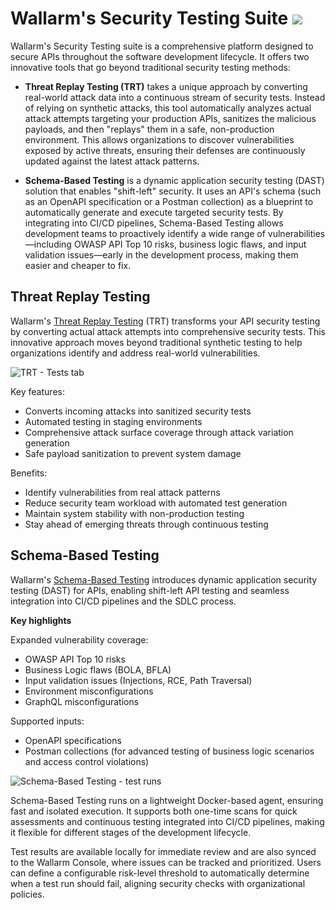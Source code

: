 # Wallarm's Security Testing Suite <a href="../../about-wallarm/subscription-plans/#core-subscription-plans"><img src="../../images/security-testing-tag.svg" style="border: none;"></a>

Wallarm's Security Testing suite is a comprehensive platform designed to secure APIs throughout the software development lifecycle. It offers two innovative tools that go beyond traditional security testing methods:

* **Threat Replay Testing (TRT)** takes a unique approach by converting real-world attack data into a continuous stream of security tests. Instead of relying on synthetic attacks, this tool automatically analyzes actual attack attempts targeting your production APIs, sanitizes the malicious payloads, and then "replays" them in a safe, non-production environment. This allows organizations to discover vulnerabilities exposed by active threats, ensuring their defenses are continuously updated against the latest attack patterns.

* **Schema-Based Testing** is a dynamic application security testing (DAST) solution that enables "shift-left" security. It uses an API's schema (such as an OpenAPI specification or a Postman collection) as a blueprint to automatically generate and execute targeted security tests. By integrating into CI/CD pipelines, Schema-Based Testing allows development teams to proactively identify a wide range of vulnerabilities—including OWASP API Top 10 risks, business logic flaws, and input validation issues—early in the development process, making them easier and cheaper to fix.

## Threat Replay Testing

Wallarm's [Threat Replay Testing](./threat-replay-testing/overview.md) (TRT) transforms your API security testing by converting actual attack attempts into comprehensive security tests. This innovative approach moves beyond traditional synthetic testing to help organizations identify and address real-world vulnerabilities.

![TRT - Tests tab](../images/vulnerability-detection/trt-tests.png)

Key features:

* Converts incoming attacks into sanitized security tests
* Automated testing in staging environments
* Comprehensive attack surface coverage through attack variation generation
* Safe payload sanitization to prevent system damage

Benefits:

* Identify vulnerabilities from real attack patterns
* Reduce security team workload with automated test generation
* Maintain system stability with non-production testing
* Stay ahead of emerging threats through continuous testing

## Schema-Based Testing

Wallarm's [Schema-Based Testing](./schema-based-testing/overview.md) introduces dynamic application security testing (DAST) for APIs, enabling shift-left API testing and seamless integration into CI/CD pipelines and the SDLC process.

**Key highlights**

Expanded vulnerability coverage:

* OWASP API Top 10 risks
* Business Logic flaws (BOLA, BFLA)
* Input validation issues (Injections, RCE, Path Traversal)
* Environment misconfigurations
* GraphQL misconfigurations

Supported inputs:

* OpenAPI specifications
* Postman collections (for advanced testing of business logic scenarios and access control violations)

![Schema-Based Testing - test runs](../images/vulnerability-detection/sbt-test-runs.png)

Schema-Based Testing runs on a lightweight Docker-based agent, ensuring fast and isolated execution. It supports both one-time scans for quick assessments and continuous testing integrated into CI/CD pipelines, making it flexible for different stages of the development lifecycle.

Test results are available locally for immediate review and are also synced to the Wallarm Console, where issues can be tracked and prioritized. Users can define a configurable risk-level threshold to automatically determine when a test run should fail, aligning security checks with organizational policies.